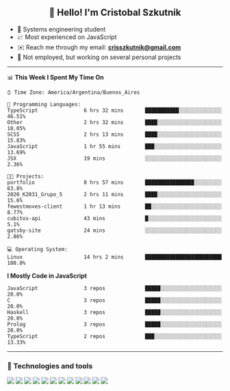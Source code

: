 <h2 align="center">👋 Hello! I'm Cristobal Szkutnik</h2>

- 📖  Systems engineering student
- 📈  Most experienced on JavaScript
- ✉️  Reach me through my email: **crisszkutnik@gmail.com**
- 🏢  Not employed, but working on several personal projects

-------

<!--START_SECTION:waka-->
📊 **This Week I Spent My Time On** 

```text
⌚︎ Time Zone: America/Argentina/Buenos_Aires

💬 Programming Languages: 
TypeScript               6 hrs 32 mins       ███████████░░░░░░░░░░░░░░   46.51% 
Other                    2 hrs 32 mins       ████░░░░░░░░░░░░░░░░░░░░░   18.05% 
SCSS                     2 hrs 13 mins       ████░░░░░░░░░░░░░░░░░░░░░   15.83% 
JavaScript               1 hr 55 mins        ███░░░░░░░░░░░░░░░░░░░░░░   13.69% 
JSX                      19 mins             ░░░░░░░░░░░░░░░░░░░░░░░░░   2.36%

🐱‍💻 Projects: 
portfolio                8 hrs 57 mins       ████████████████░░░░░░░░░   63.8% 
2020_K2031_Grupo_5       2 hrs 11 mins       ████░░░░░░░░░░░░░░░░░░░░░   15.6% 
fewestmoves-client       1 hr 13 mins        ██░░░░░░░░░░░░░░░░░░░░░░░   8.77% 
cubitos-api              43 mins             █░░░░░░░░░░░░░░░░░░░░░░░░   5.1% 
gatsby-site              24 mins             ░░░░░░░░░░░░░░░░░░░░░░░░░   2.86%

💻 Operating System: 
Linux                    14 hrs 2 mins       █████████████████████████   100.0%

```

**I Mostly Code in JavaScript** 

```text
JavaScript               3 repos             █████░░░░░░░░░░░░░░░░░░░░   20.0% 
C                        3 repos             █████░░░░░░░░░░░░░░░░░░░░   20.0% 
Haskell                  3 repos             █████░░░░░░░░░░░░░░░░░░░░   20.0% 
Prolog                   3 repos             █████░░░░░░░░░░░░░░░░░░░░   20.0% 
TypeScript               2 repos             ███░░░░░░░░░░░░░░░░░░░░░░   13.33%

```



<!--END_SECTION:waka-->

-------

### 🔧 Technologies and tools
<div>
  <img src="https://img.shields.io/badge/node.js%20-%2343853D.svg?&style=for-the-badge&logo=node.js&logoColor=white"/>
  <img src="https://img.shields.io/badge/javascript%20-%23323330.svg?&style=for-the-badge&logo=javascript&logoColor=%23F7DF1E"/>
  <img src="https://img.shields.io/badge/typescript%20-%23007ACC.svg?&style=for-the-badge&logo=typescript&logoColor=white"/>
  <img src="https://img.shields.io/badge/html5%20-%23E34F26.svg?&style=for-the-badge&logo=html5&logoColor=white"/>
  <img src="https://img.shields.io/badge/css3%20-%231572B6.svg?&style=for-the-badge&logo=css3&logoColor=white"/>
  <img src="https://img.shields.io/badge/c%20-%2300599C.svg?&style=for-the-badge&logo=c&logoColor=white"/>
  <img src="https://img.shields.io/badge/react%20-%2320232a.svg?&style=for-the-badge&logo=react&logoColor=%2361DAFB"/>
  <img src="https://img.shields.io/badge/express.js%20-%23404d59.svg?&style=for-the-badge"/>
  <img src="https://img.shields.io/badge/bootstrap%20-%23563D7C.svg?&style=for-the-badge&logo=bootstrap&logoColor=white"/>
  <img src="https://img.shields.io/badge/git%20-%23F05033.svg?&style=for-the-badge&logo=git&logoColor=white"/>
  <img src="https://img.shields.io/badge/heroku%20-%23430098.svg?&style=for-the-badge&logo=heroku&logoColor=white"/>
  <img src ="https://img.shields.io/badge/MongoDB-%234ea94b.svg?&style=for-the-badge&logo=mongodb&logoColor=white"/>
 </div>
